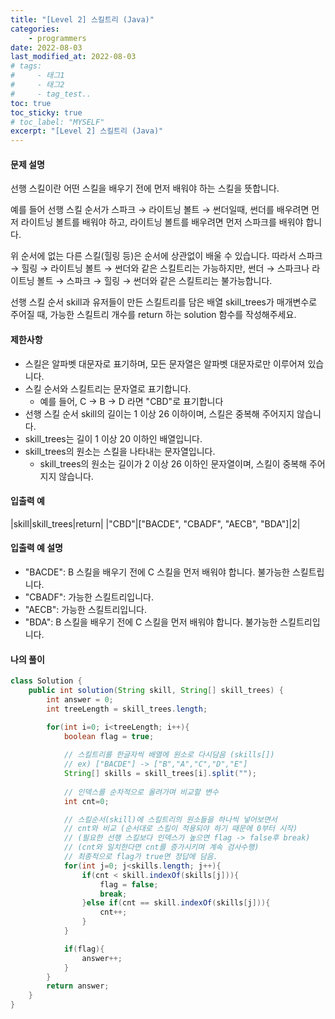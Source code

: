 ```yaml
---
title: "[Level 2] 스킬트리 (Java)"
categories: 
    - programmers
date: 2022-08-03
last_modified_at: 2022-08-03
# tags:
#     - 태그1
#     - 태그2
#     - tag_test..
toc: true
toc_sticky: true
# toc_label: "MYSELF"
excerpt: "[Level 2] 스킬트리 (Java)"
---
```

#### **문제 설명**

선행 스킬이란 어떤 스킬을 배우기 전에 먼저 배워야 하는 스킬을 뜻합니다.

예를 들어 선행 스킬 순서가 스파크 → 라이트닝 볼트 → 썬더일때, 썬더를 배우려면 먼저 라이트닝 볼트를 배워야 하고, 라이트닝 볼트를 배우려면 먼저 스파크를 배워야 합니다.

위 순서에 없는 다른 스킬(힐링 등)은 순서에 상관없이 배울 수 있습니다. 따라서 스파크 → 힐링 → 라이트닝 볼트 → 썬더와 같은 스킬트리는 가능하지만, 썬더 → 스파크나 라이트닝 볼트 → 스파크 → 힐링 → 썬더와 같은 스킬트리는 불가능합니다.

선행 스킬 순서 skill과 유저들이 만든 스킬트리를 담은 배열 skill_trees가 매개변수로 주어질 때, 가능한 스킬트리 개수를 return 하는 solution 함수를 작성해주세요.

#### **제한사항**

- 스킬은 알파벳 대문자로 표기하며, 모든 문자열은 알파벳 대문자로만 이루어져 있습니다.
- 스킬 순서와 스킬트리는 문자열로 표기합니다.
  - 예를 들어, C → B → D 라면 "CBD"로 표기합니다
- 선행 스킬 순서 skill의 길이는 1 이상 26 이하이며, 스킬은 중복해 주어지지 않습니다.
- skill_trees는 길이 1 이상 20 이하인 배열입니다.
- skill_trees의 원소는 스킬을 나타내는 문자열입니다.
  - skill_trees의 원소는 길이가 2 이상 26 이하인 문자열이며, 스킬이 중복해 주어지지 않습니다.

#### **입출력 예**

|skill|skill_trees|return|
|"CBD"|["BACDE", "CBADF", "AECB", "BDA"]|2|

#### **입출력 예 설명**

- "BACDE": B 스킬을 배우기 전에 C 스킬을 먼저 배워야 합니다. 불가능한 스킬트립니다.
- "CBADF": 가능한 스킬트리입니다.
- "AECB": 가능한 스킬트리입니다.
- "BDA": B 스킬을 배우기 전에 C 스킬을 먼저 배워야 합니다. 불가능한 스킬트리입니다.


#### **나의 풀이**

```java
class Solution {
    public int solution(String skill, String[] skill_trees) {
        int answer = 0;
        int treeLength = skill_trees.length;

        for(int i=0; i<treeLength; i++){
            boolean flag = true;
            
            // 스킬트리를 한글자씩 배열에 원소로 다시담음 (skills[])
            // ex) ["BACDE"] -> ["B","A","C","D","E"]
            String[] skills = skill_trees[i].split("");
            
            // 인덱스를 순차적으로 올려가며 비교할 변수
            int cnt=0;

            // 스킬순서(skill)에 스킬트리의 원소들을 하나씩 넣어보면서
            // cnt와 비교 (순서대로 스킬이 적용되야 하기 때문에 0부터 시작)
            // (필요한 선행 스킬보다 인덱스가 높으면 flag -> false후 break)
            // (cnt와 일치한다면 cnt를 증가시키며 계속 검사수행)
            // 최종적으로 flag가 true면 정답에 담음.
            for(int j=0; j<skills.length; j++){
                if(cnt < skill.indexOf(skills[j])){
                    flag = false;
                    break;
                }else if(cnt == skill.indexOf(skills[j])){
                    cnt++;
                }
            }

            if(flag){
                answer++;
            }
        }
        return answer;
    }
}
```
